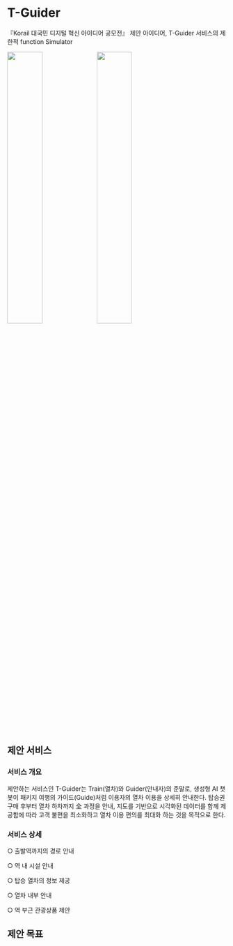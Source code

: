 # T-Guider
『Korail 대국민 디지털 혁신 아이디어 공모전』 제안 아이디어, T-Guider 서비스의 제한적 function Simulator

<img src = "https://github.com/user-attachments/assets/beaaa7cc-bb82-4cdc-83ea-b472a8ebba0c" width="40%" height="40%">
<img src = "https://github.com/user-attachments/assets/c0bbcdd0-e238-4990-91bf-df0d6ac000ca" width="40%" height="40%">

## 제안 서비스
### 서비스 개요
제안하는 서비스인 T-Guider는 Train(열차)와 Guider(안내자)의 준말로, 생성형 AI 챗봇이 패키지 여행의 가이드(Guide)처럼 이용자의 열차 이용을 상세히 안내한다. 탑승권 구매 후부터 열차 하차까지 全 과정을 안내, 지도를 기반으로 시각화된 데이터를 함께 제공함에 따라 고객 불편을 최소화하고 열차 이용 편의를 최대화 하는 것을 목적으로 한다.

### 서비스 상세

○ 출발역까지의 경로 안내

○ 역 내 시설 안내

○ 탑승 열차의 정보 제공

○ 열차 내부 안내

○ 역 부근 관광상품 제안

## 제안 목표

